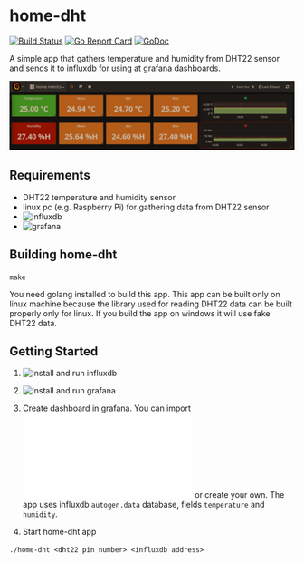 # home-dht

[![Build Status](https://travis-ci.org/skhoroshilov/home-dht.svg?branch=master)](https://travis-ci.org/skhoroshilov/home-dht)
[![Go Report Card](https://goreportcard.com/badge/github.com/skhoroshilov/home-dht)](https://goreportcard.com/report/github.com/skhoroshilov/home-dht)
[![GoDoc](https://godoc.org/github.com/skhoroshilov/home-dht?status.svg)](https://godoc.org/github.com/skhoroshilov/home-dht)

A simple app that gathers temperature and humidity from DHT22 sensor and sends it to influxdb for using at grafana dashboards.

![Dashboard example](doc/images/example.png)

## Requirements

* DHT22 temperature and humidity sensor
* linux pc (e.g. Raspberry Pi) for gathering data from DHT22 sensor
* ![influxdb](https://github.com/influxdata/influxdb)
* ![grafana](https://github.com/grafana/grafana)

## Building home-dht

`make`

You need golang installed to build this app. This app can be built only on linux machine because the library used for reading DHT22 data can be built properly only for linux. If you build the app on windows it will use fake DHT22 data.

## Getting Started

1. ![Install and run influxdb](https://github.com/influxdata/influxdb#installation)

2. ![Install and run grafana](https://github.com/grafana/grafana#installation)

3. Create dashboard in grafana. You can import ![existing dashboard](third_party/grafana/dashboard.json) or create your own. The app uses influxdb `autogen.data` database, fields `temperature` and `humidity`.

4. Start home-dht app

`./home-dht <dht22 pin number> <influxdb address>`
